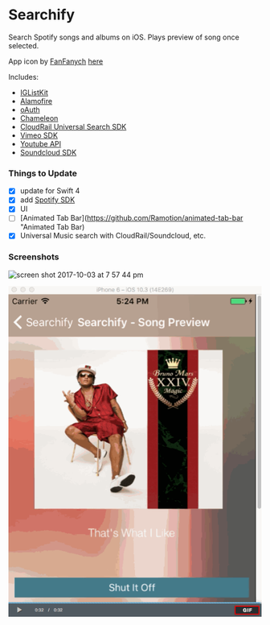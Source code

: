 # Searchify

Search Spotify songs and albums on iOS. Plays preview of song once selected.

App icon by [FanFanych](https://dribbble.com/FanFanych) [here](https://dribbble.com/shots/2946796-Fast-music-search)

Includes:
- [IGListKit](https://github.com/Instagram/IGListKit "IGListKit")
- [Alamofire](https://github.com/Alamofire/Alamofire "Alamofire")
- [oAuth](https://github.com/OAuthSwift/OAuthSwift "OAuthSwift")
- [Chameleon](https://github.com/ViccAlexander/Chameleon "Chameleon")
- [CloudRail Universal Search SDK](https://github.com/CloudRail/cloudrail-si-ios-sdk "CloudRail Developers API")
- [Vimeo SDK](https://developer.vimeo.com/ "Vimeo Developers")
- [Youtube API](https://developer.google.com/ "Youtube Developer")
- [Soundcloud SDK](https://developers.soundcloud.com/ "SoundCloud Developers")

### Things to Update

- [x] update for Swift 4
- [x] add [Spotify SDK](https://github.com "Spotify SDK")
- [x] UI
- [ ] [Animated Tab Bar](https://github.com/Ramotion/animated-tab-bar "Animated Tab Bar)
- [x] Universal Music search with CloudRail/Soundcloud, etc.

### Screenshots

![screen shot 2017-10-03 at 7 57 44 pm](https://user-images.githubusercontent.com/24944725/31155666-65421992-a875-11e7-9d80-669f77dab579.png)

![Previous Searchify Version Gif](/Resources/Searchify.gif)
